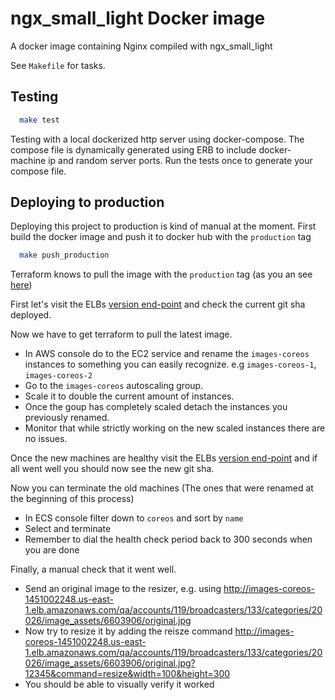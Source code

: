 # ngx_small_light Docker image

A docker image containing Nginx compiled with ngx_small_light

See `Makefile` for tasks.

## Testing
```bash
  make test
```

Testing with a local dockerized http server using docker-compose. The compose file is dynamically generated using ERB to include docker-machine ip and random server ports. Run the tests once to generate your compose file.

## Deploying to production
Deploying this project to production is kind of manual at the moment.
First build the docker image and push it to docker hub with the `production` tag
```bash
  make push_production
```
Terraform knows to pull the image with the `production` tag (as you an see [here](https://github.com/applicaster/terraform-aws/blob/b508728d5ae4ecbd8ec1c91fbe5df60a0087d303/us-east-1/service-images-coreos.tf#L61))


First let's visit the ELBs [version end-point](http://images-coreos-1451002248.us-east-1.elb.amazonaws.com/version) and check the current git sha deployed.

Now we have to get terraform to pull the latest image.
- In AWS console do to the EC2 service and rename the `images-coreos` instances to something you can easily recognize. e.g `images-coreos-1`, `images-coreos-2`
- Go to the `images-coreos` autoscaling group.
- Scale it to double the current amount of instances.
- Once the goup has completely scaled detach the instances you previously renamed.
- Monitor that while strictly working on the new scaled instances there are no issues.

Once the new machines are healthy visit the ELBs [version end-point](http://images-coreos-1451002248.us-east-1.elb.amazonaws.com/version) and if all went well you should now see the new git sha.

Now you can terminate the old machines (The ones that were renamed at the beginning of this process)

- In ECS console filter down to `coreos` and sort by `name`
- Select and terminate
- Remember to dial the health check period back to 300 seconds when you are done

Finally, a manual check that it went well.
- Send an original image to the resizer, e.g. using http://images-coreos-1451002248.us-east-1.elb.amazonaws.com/qa/accounts/119/broadcasters/133/categories/20026/image_assets/6603906/original.jpg
- Now try to resize it by adding the reisze command http://images-coreos-1451002248.us-east-1.elb.amazonaws.com/qa/accounts/119/broadcasters/133/categories/20026/image_assets/6603906/original.jpg?12345&command=resize&width=100&height=300
- You should be able to visually verify it worked
